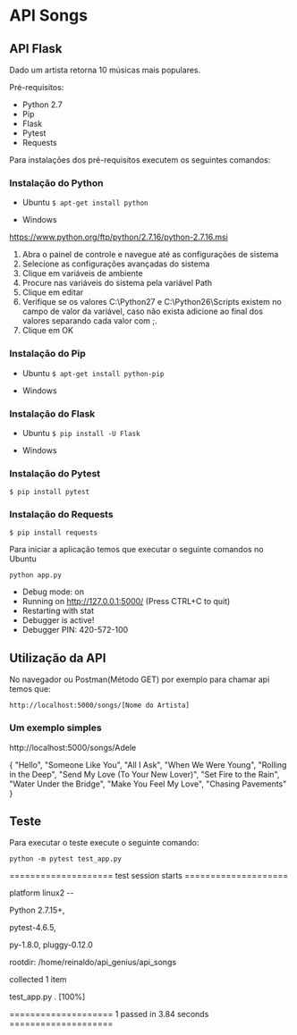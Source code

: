 # API Songs

## API Flask 
Dado um artista retorna 10 músicas mais populares.

Pré-requisitos:
- Python 2.7
- Pip
- Flask
- Pytest
- Requests

Para instalações dos pré-requisitos executem os seguintes comandos:

### Instalação do Python
- Ubuntu
`$ apt-get install python`

- Windows

https://www.python.org/ftp/python/2.7.16/python-2.7.16.msi


1. Abra o painel de controle e navegue até as configurações de sistema
2. Selecione as configurações avançadas do sistema
3. Clique em variáveis de ambiente
4. Procure nas variáveis do sistema pela variável Path
5. Clique em editar
6. Verifique se os valores C:\Python27 e C:\Python26\Scripts existem no campo de valor da variável, caso não exista adicione ao final dos valores separando cada valor com ;. 
7. Clique em OK
### Instalação do Pip
- Ubuntu
`$ apt-get install python-pip`

- Windows


### Instalação do Flask
- Ubuntu
`$ pip install -U Flask`

- Windows

### Instalação do Pytest

`$ pip install pytest`

### Instalação do Requests

`$ pip install requests`

Para iniciar a aplicação temos que executar o seguinte comandos no Ubuntu

`python app.py`

* Debug mode: on
* Running on http://127.0.0.1:5000/ (Press CTRL+C to quit)
* Restarting with stat
* Debugger is active!
* Debugger PIN: 420-572-100

## Utilização da API

No navegador ou Postman(Método GET) por exemplo para chamar api temos que:

`http://localhost:5000/songs/[Nome do Artista]`

### Um exemplo simples

http://localhost:5000/songs/Adele

{
    "Hello",
    "Someone Like You",
    "All I Ask",
    "When We Were Young",
    "Rolling in the Deep",
    "Send My Love (To Your New Lover)",
    "Set Fire to the Rain",
    "Water Under the Bridge",
    "Make You Feel My Love",
    "Chasing Pavements"
}

## Teste

Para executar o teste execute o seguinte comando:

`python -m pytest test_app.py`

==================== test session starts ====================


platform linux2 -- 

Python 2.7.15+, 

pytest-4.6.5,

py-1.8.0, pluggy-0.12.0

rootdir: /home/reinaldo/api_genius/api_songs

collected 1 item                                                                                    

test_app.py .                                                [100%]

==================== 1 passed in 3.84 seconds ====================
